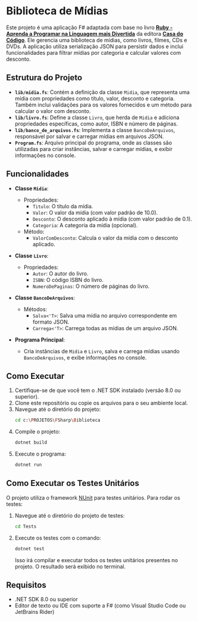# Biblioteca de Mídias

Este projeto é uma aplicação F# adaptada com base no livro [**Ruby - Aprenda a Programar na Linguagem mais Divertida**](https://www.casadocodigo.com.br/products/livro-ruby?_pos=1&_sid=eec1f6e88&_ss=r) da editora [**Casa do Código**](https://www.casadocodigo.com.br). Ele gerencia uma biblioteca de mídias, como livros, filmes, CDs e DVDs. A aplicação utiliza serialização JSON para persistir dados e inclui funcionalidades para filtrar mídias por categoria e calcular valores com desconto.

## Estrutura do Projeto

- **`lib/midia.fs`**: Contém a definição da classe `Midia`, que representa uma mídia com propriedades como título, valor, desconto e categoria. Também inclui validações para os valores fornecidos e um método para calcular o valor com desconto.
- **`lib/livro.fs`**: Define a classe `Livro`, que herda de `Midia` e adiciona propriedades específicas, como autor, ISBN e número de páginas.
- **`lib/banco_de_arquivos.fs`**: Implementa a classe `BancoDeArquivos`, responsável por salvar e carregar mídias em arquivos JSON.
- **`Program.fs`**: Arquivo principal do programa, onde as classes são utilizadas para criar instâncias, salvar e carregar mídias, e exibir informações no console.

## Funcionalidades

- **Classe `Midia`**:
  - Propriedades:
    - `Titulo`: O título da mídia.
    - `Valor`: O valor da mídia (com valor padrão de 10.0).
    - `Desconto`: O desconto aplicado à mídia (com valor padrão de 0.1).
    - `Categoria`: A categoria da mídia (opcional).
  - Método:
    - `ValorComDesconto`: Calcula o valor da mídia com o desconto aplicado.

- **Classe `Livro`**:
  - Propriedades:
    - `Autor`: O autor do livro.
    - `ISBN`: O código ISBN do livro.
    - `NumeroDePaginas`: O número de páginas do livro.

- **Classe `BancoDeArquivos`**:
  - Métodos:
    - `Salva<'T>`: Salva uma mídia no arquivo correspondente em formato JSON.
    - `Carrega<'T>`: Carrega todas as mídias de um arquivo JSON.

- **Programa Principal**:
  - Cria instâncias de `Midia` e `Livro`, salva e carrega mídias usando `BancoDeArquivos`, e exibe informações no console.

## Como Executar

1. Certifique-se de que você tem o .NET SDK instalado (versão 8.0 ou superior).
2. Clone este repositório ou copie os arquivos para o seu ambiente local.
3. Navegue até o diretório do projeto:
   ```bash
   cd c:\PROJETOS\FSharp\Biblioteca
   ```
4. Compile o projeto:
   ```bash
   dotnet build
   ```
5. Execute o programa:
   ```bash
   dotnet run
   ```

## Como Executar os Testes Unitários

O projeto utiliza o framework [NUnit](https://nunit.org/) para testes unitários. Para rodar os testes:

1. Navegue até o diretório do projeto de testes:
   ```bash
   cd Tests
   ```
2. Execute os testes com o comando:
   ```bash
   dotnet test
   ```
   Isso irá compilar e executar todos os testes unitários presentes no projeto. O resultado será exibido no terminal.

## Requisitos

- .NET SDK 8.0 ou superior
- Editor de texto ou IDE com suporte a F# (como Visual Studio Code ou JetBrains Rider)
